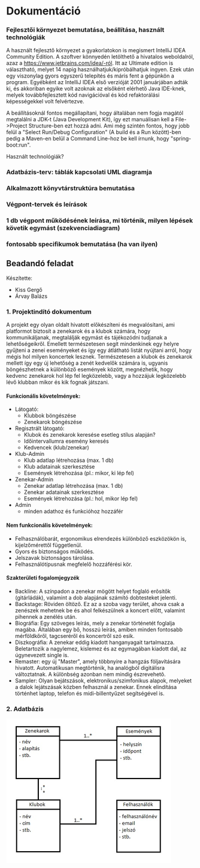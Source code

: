 # Dokumentáció
### Fejlesztői környezet bemutatása, beállítása, használt technológiák
A használt fejlesztő környezet a gyakorlatokon is megismert IntelliJ IDEA Community Edition. A szoftver könnyedén letölthető a hivatalos weboldalról, azaz a https://www.jetbrains.com/idea/-ról. Itt az Ultimate edition is választható, melyet 14 napig használhatjuk/kipróbálhatjuk ingyen. Ezek után egy viszonylag gyors egyszerű telepítés és máris fent a gépünkön a program. Egyébként az IntelliJ IDEA első verzióját 2001 januárjában adták ki, és akkoriban egyike volt azoknak az elsőként elérhető Java IDE-knek, melyek továbbfejlesztett kód navigációval és kód refaktorálási képességekkel volt felvértezve. 

A beállításoknál fontos megállapítani, hogy általában nem fogja magától megtalálni a JDK-t (Java Development Kit), így ezt manuálisan kell a File->Project Structure-ben ezt hozzá adni. Ami még szintén fontos, hogy jobb felül a "Select Run/Debug Configuration" (A build és a Run között)-ben pedig a Maven-en belül a Command Line-hoz be kell írnunk, hogy "spring-boot:run".

Használt technológiák?

### Adatbázis-terv: táblák kapcsolati UML diagramja
### Alkalmazott könyvtárstruktúra bemutatása
### Végpont-tervek és leírások
### 1 db végpont működésének leírása, mi történik, milyen lépések követik egymást (szekvenciadiagram)
### fontosabb specifikumok bemutatása (ha van ilyen)

## Beadandó feladat

Készítette:
* Kiss Gergő
* Árvay Balázs

### 1. Projektindító dokumentum

A projekt egy olyan oldalt hivatott előkészíteni és megvalósítani, ami platformot biztosít a zenekarok és a klubok számára, hogy kommunikáljanak, megtalálják egymást és tájékozódni tudjanak a lehetőségeikről. Emellett természetesen segít mindenkinek egy helyre gyűjteni a zenei eseményeket és így egy átlátható listát nyújtani arról, hogy mégis hol milyen koncertek lesznek. Természetesen a klubok és zenekarok mellett így egy új lehetőség a zenét kedvelők számára is, ugyanis böngészhetnek a különböző események között, megnézhetik, hogy kedvenc zenekarok hol lép fel legközelebb, vagy a hozzájuk legközelebb lévő klubban mikor és kik fognak játszani.

#### Funkcionális követelmények:
* Látogató:
	* Klubbok böngészése
	* Zenekarok böngészése
* Regisztrált látogató:
	* Klubok és zenekarok keresése esetleg stílus alapján?
	* Időintervallumra esemény keresés
	* Kedvencek (klub/zenekar)
* Klub-Admin
	* Klub adatlap létrehozása (max. 1 db)
	* Klub adatainak szerkesztése
	* Események létrehozása (pl.: mikor, ki lép fel)
* Zenekar-Admin
	* Zenekar adatlap létrehozása (max. 1 db)
	* Zenekar adatainak szerkesztése
	* Események létrehozása (pl.: hol, mikor lép fel)
* Admin
	* minden adathoz és funkcióhoz hozzáfér
		
#### Nem funkcionális követelmények:
* Felhasználóbarát, ergonomikus elrendezés különböző eszközökön is, kijelzőmérettől függetlenül.
* Gyors és biztonságos működés.
* Jelszavak biztonságos tárolása.
* Felhasználótípusnak megfelelő hozzáférési kör.

#### Szakterületi fogalomjegyzék
* Backline: A színpadon a zenekar mögött helyet foglaló erõsítők (gitárládák), valamint a dob alapjának számító dobtesteket jelenti.
* Backstage: Röviden öltöző. Ez az a szoba vagy terület, ahova csak a zenészek mehetnek be és ahol felkészülnek a koncert előtt, valamint pihennek a zenélés után.
* Biográfia: Egy szöveges leírás, mely a zenekar történetét foglalja magába. Általában egy bő, hosszú leírás, amiben minden fontosabb mérföldkőről, tagcseréről és koncertről szó esik.
* Diszkográfia: A zenekar eddig kiadott hanganyagait tartalmazza. Beletartozik a nagylemez, kislemez és az egymagában kiadott dal, az úgynevezett single is.
* Remaster: egy új "Master", amely többnyire a hangzás följavítására hivatott. Automatikusan megtörténik, ha analógból digitálisra változtatnak. A különbség azonban nem mindig észrevehetõ.
* Sampler: Olyan bejátszások, elektronikus/szimfonikus alapok, melyeket a dalok lejátszásak közben felhasznál a zenekar. Ennek elindítása történhet laptop, telefon és midi-billentyűzet segítségével is.

### 2. Adatbázis
![Adatbázis](adatbazis.jpg)
